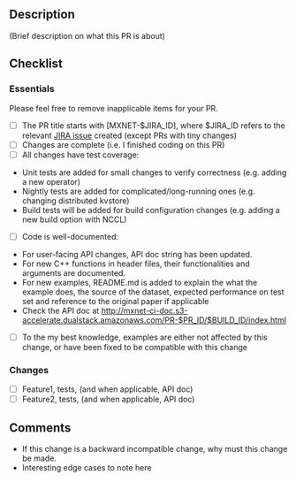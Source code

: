## Description ##
(Brief description on what this PR is about)

## Checklist ##
### Essentials ###
Please feel free to remove inapplicable items for your PR.
- [ ] The PR title starts with [MXNET-$JIRA_ID], where $JIRA_ID refers to the relevant [JIRA issue](https://issues.apache.org/jira/projects/MXNET/issues) created (except PRs with tiny changes)
- [ ] Changes are complete (i.e. I finished coding on this PR)
- [ ] All changes have test coverage:
- Unit tests are added for small changes to verify correctness (e.g. adding a new operator)
- Nightly tests are added for complicated/long-running ones (e.g. changing distributed kvstore)
- Build tests will be added for build configuration changes (e.g. adding a new build option with NCCL)
- [ ] Code is well-documented: 
- For user-facing API changes, API doc string has been updated. 
- For new C++ functions in header files, their functionalities and arguments are documented. 
- For new examples, README.md is added to explain the what the example does, the source of the dataset, expected performance on test set and reference to the original paper if applicable
- Check the API doc at http://mxnet-ci-doc.s3-accelerate.dualstack.amazonaws.com/PR-$PR_ID/$BUILD_ID/index.html
- [ ] To the my best knowledge, examples are either not affected by this change, or have been fixed to be compatible with this change

### Changes ###
- [ ] Feature1, tests, (and when applicable, API doc)
- [ ] Feature2, tests, (and when applicable, API doc)

## Comments ##
- If this change is a backward incompatible change, why must this change be made.
- Interesting edge cases to note here
